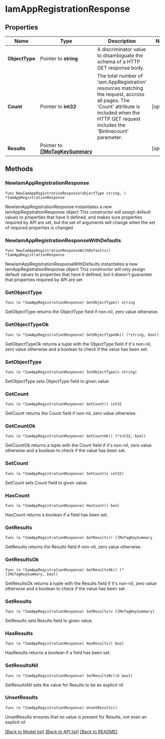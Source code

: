 # IamAppRegistrationResponse

## Properties

Name | Type | Description | Notes
------------ | ------------- | ------------- | -------------
**ObjectType** | Pointer to **string** | A discriminator value to disambiguate the schema of a HTTP GET response body. | 
**Count** | Pointer to **int32** | The total number of &#39;iam.AppRegistration&#39; resources matching the request, accross all pages. The &#39;Count&#39; attribute is included when the HTTP GET request includes the &#39;$inlinecount&#39; parameter. | [optional] 
**Results** | Pointer to [**[]MoTagKeySummary**](mo.TagKeySummary.md) |  | [optional] 

## Methods

### NewIamAppRegistrationResponse

`func NewIamAppRegistrationResponse(objectType string, ) *IamAppRegistrationResponse`

NewIamAppRegistrationResponse instantiates a new IamAppRegistrationResponse object
This constructor will assign default values to properties that have it defined,
and makes sure properties required by API are set, but the set of arguments
will change when the set of required properties is changed

### NewIamAppRegistrationResponseWithDefaults

`func NewIamAppRegistrationResponseWithDefaults() *IamAppRegistrationResponse`

NewIamAppRegistrationResponseWithDefaults instantiates a new IamAppRegistrationResponse object
This constructor will only assign default values to properties that have it defined,
but it doesn't guarantee that properties required by API are set

### GetObjectType

`func (o *IamAppRegistrationResponse) GetObjectType() string`

GetObjectType returns the ObjectType field if non-nil, zero value otherwise.

### GetObjectTypeOk

`func (o *IamAppRegistrationResponse) GetObjectTypeOk() (*string, bool)`

GetObjectTypeOk returns a tuple with the ObjectType field if it's non-nil, zero value otherwise
and a boolean to check if the value has been set.

### SetObjectType

`func (o *IamAppRegistrationResponse) SetObjectType(v string)`

SetObjectType sets ObjectType field to given value.


### GetCount

`func (o *IamAppRegistrationResponse) GetCount() int32`

GetCount returns the Count field if non-nil, zero value otherwise.

### GetCountOk

`func (o *IamAppRegistrationResponse) GetCountOk() (*int32, bool)`

GetCountOk returns a tuple with the Count field if it's non-nil, zero value otherwise
and a boolean to check if the value has been set.

### SetCount

`func (o *IamAppRegistrationResponse) SetCount(v int32)`

SetCount sets Count field to given value.

### HasCount

`func (o *IamAppRegistrationResponse) HasCount() bool`

HasCount returns a boolean if a field has been set.

### GetResults

`func (o *IamAppRegistrationResponse) GetResults() []MoTagKeySummary`

GetResults returns the Results field if non-nil, zero value otherwise.

### GetResultsOk

`func (o *IamAppRegistrationResponse) GetResultsOk() (*[]MoTagKeySummary, bool)`

GetResultsOk returns a tuple with the Results field if it's non-nil, zero value otherwise
and a boolean to check if the value has been set.

### SetResults

`func (o *IamAppRegistrationResponse) SetResults(v []MoTagKeySummary)`

SetResults sets Results field to given value.

### HasResults

`func (o *IamAppRegistrationResponse) HasResults() bool`

HasResults returns a boolean if a field has been set.

### SetResultsNil

`func (o *IamAppRegistrationResponse) SetResultsNil(b bool)`

 SetResultsNil sets the value for Results to be an explicit nil

### UnsetResults
`func (o *IamAppRegistrationResponse) UnsetResults()`

UnsetResults ensures that no value is present for Results, not even an explicit nil

[[Back to Model list]](../README.md#documentation-for-models) [[Back to API list]](../README.md#documentation-for-api-endpoints) [[Back to README]](../README.md)


